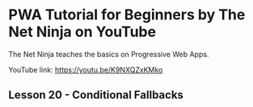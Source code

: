 # PWA Tutorial for Beginners by The Net Ninja on YouTube

The Net Ninja teaches the basics on Progressive Web Apps.

YouTube link: https://youtu.be/K9NXQZxKMko

## Lesson 20 - Conditional Fallbacks